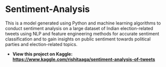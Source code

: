 # Sentiment-Analysis
This is a model generated using Python and machine learning algorithms to conduct sentiment analysis on a large dataset
of Indian election-related tweets using NLP and feature engineering methods for accurate sentiment classification and to gain insights on public sentiment
towards political parties and election-related topics.

- **View this project on Kaggle: https://www.kaggle.com/rishitaaga/sentiment-analysis-of-tweets**

